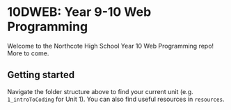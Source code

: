 # 10DWEB: Year 9-10 Web Programming

Welcome to the Northcote High School Year 10 Web Programming repo! More to come.

## Getting started

Navigate the folder structure above to find your current unit (e.g. `1_introToCoding` for Unit 1).
You can also find useful resources in `resources`.
